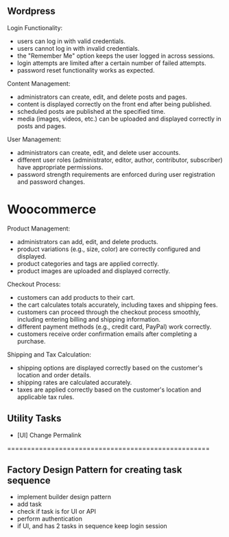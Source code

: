 ## Wordpress

Login Functionality:

- users can log in with valid credentials.
- users cannot log in with invalid credentials.
- the "Remember Me" option keeps the user logged in across sessions.
- login attempts are limited after a certain number of failed attempts.
- password reset functionality works as expected.

Content Management:

- administrators can create, edit, and delete posts and pages.
- content is displayed correctly on the front end after being published.
- scheduled posts are published at the specified time.
- media (images, videos, etc.) can be uploaded and displayed correctly in posts and pages.

User Management:

- administrators can create, edit, and delete user accounts.
- different user roles (administrator, editor, author, contributor, subscriber) have appropriate permissions.
- password strength requirements are enforced during user registration and password changes.

# Woocommerce

Product Management:

- administrators can add, edit, and delete products.
- product variations (e.g., size, color) are correctly configured and displayed.
- product categories and tags are applied correctly.
- product images are uploaded and displayed correctly.

Checkout Process:

- customers can add products to their cart.
- the cart calculates totals accurately, including taxes and shipping fees.
- customers can proceed through the checkout process smoothly, including entering billing and shipping information.
- different payment methods (e.g., credit card, PayPal) work correctly.
- customers receive order confirmation emails after completing a purchase.

Shipping and Tax Calculation:

- shipping options are displayed correctly based on the customer's location and order details.
- shipping rates are calculated accurately.
- taxes are applied correctly based on the customer's location and applicable tax rules.

## Utility Tasks

- [UI] Change Permalink

===================================================

## Factory Design Pattern for creating task sequence

- implement builder design pattern
- add task
- check if task is for UI or API
- perform authentication
- if UI, and has 2 tasks in sequence keep login session
